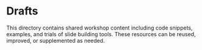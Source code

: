 # Drafts

This directory contains shared workshop content including code snippets, examples, and trials of slide building tools.
These resources can be reused, improved, or supplemented as needed.
